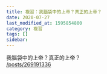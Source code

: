 ```yaml
---
title: 複習：我腦袋中的上帝？真正的上帝？
date: 2020-07-27
last_modified_at: 1595854800
category: 複習
tags: []
sidebar: 
---
```


<p>我腦袋中的上帝？真正的上帝？<br/>
<a href="/posts/269191336" target="_blank">/posts/269191336</a></p>
<p> </p>
